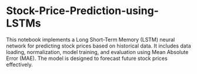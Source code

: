 # Stock-Price-Prediction-using-LSTMs
This notebook implements a Long Short-Term Memory (LSTM) neural network for predicting stock prices based on historical data. It includes data loading, normalization, model training, and evaluation using Mean Absolute Error (MAE). The model is designed to forecast future stock prices effectively.
